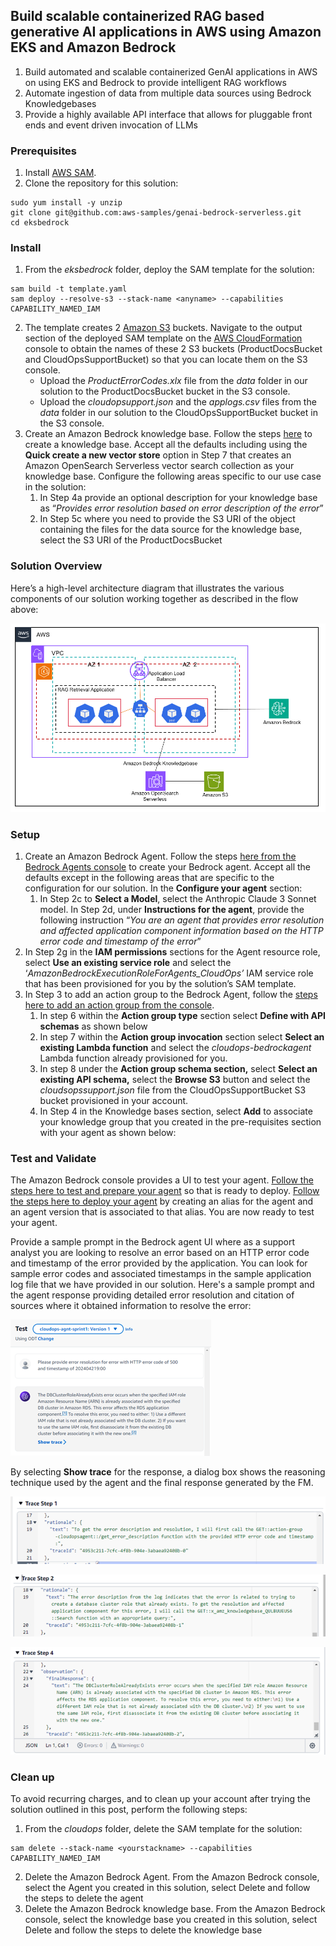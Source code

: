 

## Build scalable containerized RAG based generative AI applications in AWS using Amazon EKS and Amazon Bedrock

1. Build automated and scalable containerized GenAI applications in AWS on using EKS and Bedrock to provide intelligent RAG workflows
2. Automate ingestion of data from multiple data sources using Bedrock Knowledgebases
3. Provide a highly available API interface that allows for pluggable front ends and event driven invocation of LLMs


### Prerequisites

1. Install [AWS SAM](https://docs.aws.amazon.com/serverless-application-model/latest/developerguide/what-is-sam.html).
2. Clone the repository for this solution:

```
sudo yum install -y unzip
git clone git@github.com:aws-samples/genai-bedrock-serverless.git 
cd eksbedrock
```
### Install

1. From the _eksbedrock_ folder, deploy the SAM template for the solution:
```
sam build -t template.yaml
sam deploy --resolve-s3 --stack-name <anyname> --capabilities CAPABILITY_NAMED_IAM
```
2. The template creates 2 [Amazon S3](https://aws.amazon.com/s3/) buckets. Navigate to the output section of the deployed SAM template on the [AWS CloudFormation](https://aws.amazon.com/cloudformation/) console to obtain the names of these 2 S3 buckets (ProductDocsBucket and CloudOpsSupportBucket) so that you can locate them on the S3 console.
    - Upload the _ProductErrorCodes.xlx_ file from the _data_ folder in our solution to the ProductDocsBucket bucket in the S3 console.
    - Upload the _cloudopsupport.json_ and the _applogs.csv_ files from the _data_ folder in our solution to the CloudOpsSupportBucket bucket in the S3 console.
3. Create an Amazon Bedrock knowledge base. Follow the steps [here](https://docs.aws.amazon.com/bedrock/latest/userguide/knowledge-base-create.html) to create a knowledge base. Accept all the defaults including using the **Quick create a new vector store** option in Step 7 that creates an Amazon OpenSearch Serverless vector search collection as your knowledge base. Configure the following areas specific to our use case in the solution:
    1. In Step 4a provide an optional description for your knowledge base as “_Provides error resolution based on error description of the error_”
    2. In Step 5c where you need to provide the S3 URI of the object containing the files for the data source for the knowledge base, select the S3 URI of the ProductDocsBucket

### Solution Overview

Here’s a high-level architecture diagram that illustrates the various components of our solution working together as described in the flow above:

![Solution Architecture](/eksbedrock/images/solution-arch.png)

### Setup

1. Create an Amazon Bedrock Agent. Follow the steps [here from the Bedrock Agents console](https://docs.aws.amazon.com/bedrock/latest/userguide/agents-create.html) to create your Bedrock agent. Accept all the defaults except in the following areas that are specific to the configuration for our solution. In the **Configure your agent** section:
    1. In Step 2c to **Select a Model**, select the Anthropic Claude 3 Sonnet model. In Step 2d, under **Instructions for the agent**, provide the following instruction “_You are an agent that provides error resolution and affected application component information based on the HTTP error code and timestamp of the error_”
2. In Step 2g in the **IAM permissions** sections for the Agent resource role, select **Use an existing service role** and select the ‘_AmazonBedrockExecutionRoleForAgents_CloudOps’_ IAM service role that has been provisioned for you by the solution’s SAM template.
3. In Step 3 to add an action group to the Bedrock Agent, follow the [steps here to add an action group from the console](https://docs.aws.amazon.com/bedrock/latest/userguide/agents-action-add.html).
    1. In step 6 within the **Action group type** section select **Define with API schemas** as shown below
    2. In step 7 within the **Action group invocation** section select **Select an existing Lambda function** and select the _cloudops-bedrockagent_ Lambda function already provisioned for you.
    3. In step 8 under the **Action group schema section,** select **Select an existing API schema,** select the **Browse S3** button and select the _cloudsopssupport.json_ file from the CloudOpsSupportBucket S3 bucket provisioned in your account.
    4. In Step 4 in the Knowledge bases section, select **Add** to associate your knowledge group that you created in the pre-requisites section with your agent as shown below:


### Test and Validate

The Amazon Bedrock console provides a UI to test your agent. [Follow the steps here to test and prepare your agent](https://docs.aws.amazon.com/bedrock/latest/userguide/agents-test.html) so that is ready to deploy. [Follow the steps here to deploy your agent](https://docs.aws.amazon.com/bedrock/latest/userguide/agents-deploy.html) by creating an alias for the agent and an agent version that is associated to that alias. You are now ready to test your agent. 

Provide a sample prompt in the Bedrock agent UI where as a support analyst you are looking to resolve an error based on an HTTP error code and timestamp of the error provided by the application. You can look for sample error codes and associated timestamps in the sample application log file that we have provided in our solution. Here's a sample prompt and the agent response providing detailed error resolution and citation of sources where it obtained information to resolve the error:

![Sample prompt](/cloudops/images/sample-prompt.png) 

By selecting **Show trace** for the response, a dialog box shows the reasoning technique used by the agent and the final response generated by the FM.

![Agent Trace 1](/cloudops/images/agent-trace1.png)

![Agent Trace 2](/cloudops/images/agent-trace2.png)

![Agent Trace 3](/cloudops/images/agent-trace3.png)


### Clean up

To avoid recurring charges, and to clean up your account after trying the solution outlined in this post, perform the following steps:

1. From the _cloudops_ folder, delete the SAM template for the solution:
```
sam delete --stack-name <yourstackname> --capabilities CAPABILITY_NAMED_IAM
```
2. Delete the Amazon Bedrock Agent. From the Amazon Bedrock console, select the Agent you created in this solution, select Delete and follow the steps to delete the agent
3. Delete the Amazon Bedrock knowledge base. From the Amazon Bedrock console, select the knowledge base you created in this solution, select Delete and follow the steps to delete the knowledge base
